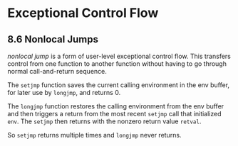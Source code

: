 # Exceptional Control Flow
## 8.6 Nonlocal Jumps
*nonlocal jump* is a form of user-level exceptional control flow. This transfers control from one function to another function without having to go through normal call-and-return sequence.

The `setjmp` function saves the current calling environment in the env buffer, for later use by `longjmp`, and returns 0. 

The `longjmp` function restores the calling environment from the env buffer and then triggers a return from the most recent `setjmp` call that initialized `env`. The `setjmp` then returns with the nonzero return value `retval`.

So `setjmp` returns multiple times and `longjmp` never returns.

